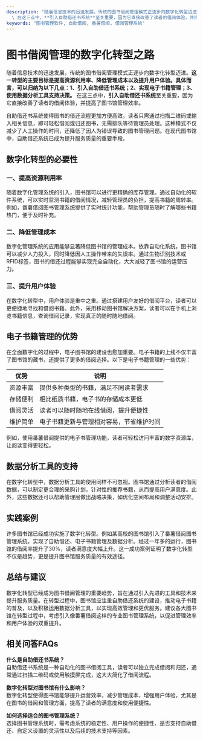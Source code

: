 ```yaml
---
description: "随着信息技术的迅速发展，传统的图书借阅管理模式正逐步向数字化转型迈进。**这一转型的主要目标是提高资源利用率、降低管理成本以及提升用户体验。具体而言，可以归纳为以下几点：1、引入自助借还书系统；2、实现电子书籍管理；3、使用数据分析工具支持决策。**\
  \ 在这三点中，**引入自助借还书系统**至关重要，因为它直接改善了读者的借阅体验，并提高了图书馆管理效率。"
keywords: "图书管理软件, 自助借阅, 番薯借阅, 借阅管理系统"
---
```

# 图书借阅管理的数字化转型之路

随着信息技术的迅速发展，传统的图书借阅管理模式正逐步向数字化转型迈进。**这一转型的主要目标是提高资源利用率、降低管理成本以及提升用户体验。具体而言，可以归纳为以下几点：1、引入自助借还书系统；2、实现电子书籍管理；3、使用数据分析工具支持决策。** 在这三点中，**引入自助借还书系统**至关重要，因为它直接改善了读者的借阅体验，并提高了图书馆管理效率。

自助借还书系统使得图书的借还流程更加方便高效。读者只需通过扫描二维码或输入相关信息，即可轻松借阅或归还图书，无需排队等待管理员处理。这种模式不仅减少了人工操作的时间，还降低了因人为错误导致的图书管理问题。在现代图书馆中，自助借还系统已成为提升服务质量的重要手段。

## 数字化转型的必要性

### 一、提高资源利用率

随着数字化管理系统的引入，图书馆可以进行更精确的库存管理。通过自动化的软件系统，可以实时监测书籍的借阅情况，减轻管理员的负担，提高书籍的周转率。例如，番薯借阅图书管理系统提供了实时统计功能，帮助管理员随时了解哪些书籍热门，便于及时补充。

### 二、降低管理成本

数字化管理系统的应用能够显著降低图书馆的管理成本。依靠自动化系统，图书馆可以减少人力投入，同时降低因人工操作带来的失误率。通过生物识别技术或RFID标签，图书的借还过程能够实现完全自动化，大大减轻了图书馆的运营压力。

### 三、提升用户体验

在数字化转型中，用户体验是重中之重。通过搭建用户友好的借阅平台，读者可以更便捷地寻找和借阅书籍。此外，采用移动图书馆解决方案，读者可以在手机上浏览书籍信息，查询借阅记录，实现真正的随时随地借阅。

## 电子书籍管理的优势

在全面数字化的过程中，电子图书馆的建设也愈加重要。电子书籍的上线不仅丰富了图书馆的藏书，还提供了更多的借阅选择。以下是电子书籍管理的一些优势：

| 优势           | 说明                                         |
|----------------|--------------------------------------------|
| 资源丰富       | 提供多种类型的书籍，满足不同读者需求         |
| 存储便利       | 相比纸质书籍，电子书的存储成本更低           |
| 借阅灵活       | 读者可以随时随地在线借阅，提升便捷性         |
| 维护简单       | 电子书籍更新与管理相对容易，节省维护时间     |

例如，使用番薯借阅提供的电子书管理功能，读者可轻松访问丰富的数字资源库，让阅读变得更轻松。

## 数据分析工具的支持

在数字化转型中，数据分析工具的使用同样不可忽视。图书馆通过分析读者的借阅数据，可以制定更合理的采购计划，针对性的推荐书籍，从而提高用户满意度。此外，这些数据还可以帮助管理层做出战略决策，如优化空间布局和调整活动安排。

## 实践案例

许多图书馆已经成功实施了数字化转型。例如某高校的图书馆引入了番薯借阅图书管理系统，实现了自助借还、电子书籍管理及数据分析。经过一年多的运行，图书馆的借阅率提升了30%，读者满意度大幅上升。这一成功案例证明了数字化转型不仅是趋势，更是提升图书馆服务质量的有效途径。

## 总结与建议

数字化转型已经成为图书借阅管理的重要趋势，旨在通过引入先进的工具和技术来提升服务质量。在转型过程中，图书馆应注重自助借还系统的建设，推动电子书籍的普及，以及积极运用数据分析工具，以实现高效管理和更优服务。建议各大图书馆在转型过程中，考虑引入像番薯借阅这样的专业图书管理系统，以促进管理效率和用户体验的双重提升。

## 相关问答FAQs

**什么是自助借还书系统？**  
自助借还书系统是一种自动化的图书借阅工具，读者可以独立完成借阅和归还，通常通过扫描二维码或使用触摸屏完成，这大大简化了借阅流程。

**数字化转型对图书馆有什么影响？**  
数字化转型使得图书馆能够提升运营效率，减少管理成本，增强用户体验，尤其是在图书的借阅和管理方面，提高了读者的满意度和使用便捷性。

**如何选择适合的图书管理系统？**  
选择图书管理系统时，需考虑系统的稳定性、用户操作的便捷性、是否支持自助借还、自定义设置的灵活性以及后续的技术支持等因素。
